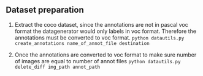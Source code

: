 ## Dataset preparation

1. Extract the coco dataset, since the annotations are not in pascal voc 
format the datagenerator would only labels in voc format. Therefore the 
annotations must be converted to voc format.
`python datautils.py create_annotations name_of_annot_file destination`

1. Once the annotations are converted to voc format to make sure number 
of images are equal to number of annot files
`python datautils.py delete_diff img_path annot_path` 
